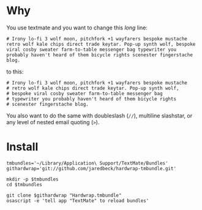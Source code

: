 Why
===

You use textmate and you want to change this *long* line:

    # Irony lo-fi 3 wolf moon, pitchfork +1 wayfarers bespoke mustache retro wolf kale chips direct trade keytar. Pop-up synth wolf, bespoke viral cosby sweater farm-to-table messenger bag typewriter you probably haven't heard of them bicycle rights scenester fingerstache blog.

to this:

    # Irony lo-fi 3 wolf moon, pitchfork +1 wayfarers bespoke mustache
    # retro wolf kale chips direct trade keytar. Pop-up synth wolf,
    # bespoke viral cosby sweater farm-to-table messenger bag
    # typewriter you probably haven't heard of them bicycle rights
    # scenester fingerstache blog.

You also want to do the same with doubleslash (`//`), multiline
slashstar, or any level of nested email quoting (`>`).

Install
=======

    tmbundles='~/Library/Application\ Support/TextMate/Bundles'
    githardwrap='git://github.com/jaredbeck/hardwrap-tmbundle.git'

    mkdir -p $tmbundles
    cd $tmbundles

    git clone $githardwrap "Hardwrap.tmbundle"
    osascript -e 'tell app "TextMate" to reload bundles'
